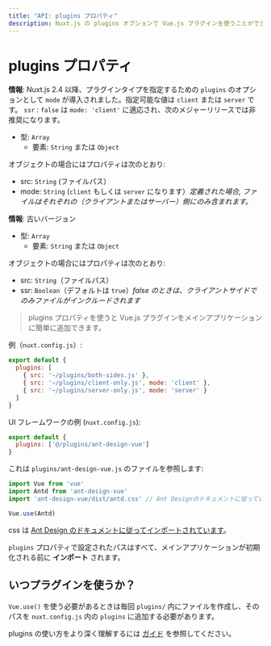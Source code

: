 ```yaml
---
title: "API: plugins プロパティ"
description: Nuxt.js の plugins オプションで Vue.js プラグインを使うことができます。
---
```


# plugins プロパティ

**情報**: Nuxt.js 2.4 以降、プラグインタイプを指定するための `plugins` のオプションとして `mode` が導入されました。指定可能な値は `client` または `server` です。 `ssr：false` は `mode: 'client'` に適応され、次のメジャーリリースでは非推奨になります。

- 型: `Array`
  - 要素: `String` または `Object`

オブジェクトの場合にはプロパティは次のとおり:

  - src: `String` (ファイルパス）
  - mode: `String` (`client` もしくは `server` になります）*定義された場合, ファイルはそれぞれの（クライアントまたはサーバー）側にのみ含まれます。*

**情報**: 古いバージョン

- 型: `Array`
  - 要素: `String` または `Object`

オブジェクトの場合にはプロパティは次のとおり:

- src: `String`（ファイルパス）
- ssr: `Boolean`（デフォルトは `true`）*false のときは、クライアントサイドでのみファイルがインクルードされます*

> plugins プロパティを使うと Vue.js プラグインをメインアプリケーションに簡単に追加できます。

例（`nuxt.config.js`）:

```js
export default {
  plugins: [
    { src: '~/plugins/both-sides.js' },
    { src: '~/plugins/client-only.js', mode: 'client' },
    { src: '~/plugins/server-only.js', mode: 'server' }
  ]
}
```

UI フレームワークの例 (`nuxt.config.js`):

```js
export default {
  plugins: ['@/plugins/ant-design-vue']
}
```

これは `plugins/ant-design-vue.js` のファイルを参照します:

```js
import Vue from 'vue'
import Antd from 'ant-design-vue'
import 'ant-design-vue/dist/antd.css' // Ant Designのドキュメントに従っています

Vue.use(Antd)
```

css は [Ant Design のドキュメントに従ってインポートされています](https://vue.ant.design/docs/vue/getting-started/#3.-Use-antd's-Components "プラグインを構築するためのヒント")。

`plugins` プロパティで設定されたパスはすべて、メインアプリケーションが初期化される前に **インポート** されます。

## いつプラグインを使うか？

`Vue.use()` を使う必要があるときは毎回 `plugins/` 内にファイルを作成し、そのパスを `nuxt.config.js` 内の `plugins` に追加する必要があります。

plugins の使い方をより深く理解するには [ガイド](/guide/plugins#vue-プラグイン) を参照してください。
